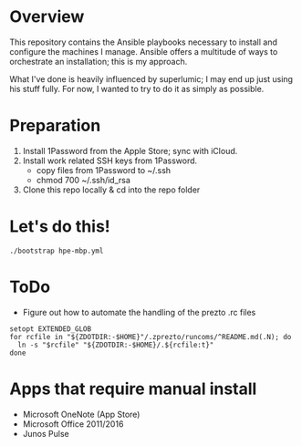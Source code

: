 # Overview
This repository contains the Ansible playbooks necessary to install and configure the machines I manage. Ansible offers a multitude of ways to orchestrate an installation; this is my approach.

What I've done is heavily influenced by superlumic; I may end up just using his stuff fully. For now, I wanted to try to do it as simply as possible.

# Preparation
1. Install 1Password from the Apple Store; sync with iCloud.
2. Install work related SSH keys from 1Password.
	- copy files from 1Password to ~/.ssh
	- chmod 700 ~/.ssh/id_rsa
3. Clone this repo locally & cd into the repo folder

# Let's do this!
```
./bootstrap hpe-mbp.yml
```

# ToDo
* Figure out how to automate the handling of the prezto .rc files
```
setopt EXTENDED_GLOB
for rcfile in "${ZDOTDIR:-$HOME}"/.zprezto/runcoms/^README.md(.N); do
  ln -s "$rcfile" "${ZDOTDIR:-$HOME}/.${rcfile:t}"
done
````

# Apps that require manual install
* Microsoft OneNote (App Store)
* Microsoft Office 2011/2016
* Junos Pulse

